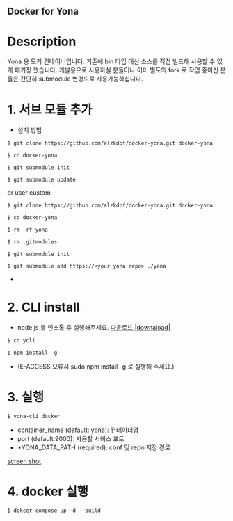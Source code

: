 Docker for Yona
---

# Description

Yona 용 도커 컨테이너입니다. 기존에 bin 타입 대신 소스를 직접 빌드해 사용할 수 있게 패키징 했습니다.
개발용으로 사용하실 분들이나 이미 별도의 fork 로 작업 중이신 분들은 간단히 submodule 변경으로 사용가능하십니다.

# 1. 서브 모듈 추가 

* 설치 방법
```
$ git clone https://github.com/alzkdpf/docker-yona.git docker-yona

$ cd docker-yona

$ git submodule init

$ git submodule update
```
or user custom

```
$ git clone https://github.com/alzkdpf/docker-yona.git docker-yona

$ cd docker-yona

$ rm -rf yona

$ rm .gitmodules

$ git submodule init

$ git submodule add https://<your yona repo> ./yona
```

* 

# 2. CLI install

* node.js 를 인스톨 후 실행해주세요. 
[다운로드 |downaload|](https://nodejs.org/ko/download/current/)
```
$ cd ycli

$ npm install -g

```
* (E-ACCESS 오류시 sudo npm install -g 로 실행해 주세요.)

# 3. 실행

```
$ yona-cli docker
```
- container_name (default: yona): 컨테이너명 
- port (default:9000): 사용할 서비스 포트
- *YONA_DATA_PATH (required): conf 및 repo 저장 경로

[screen shot](https://youtu.be/sXz55TCA9vs)

# 4. docker 실행 
```
$ dokcer-compose up -d --build
```

